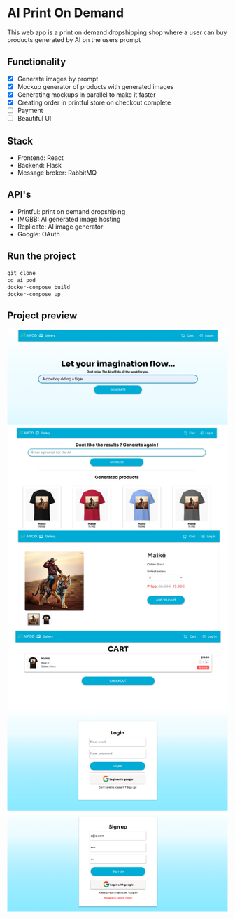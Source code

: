 # AI Print On Demand

This web app is a print on demand dropshipping shop where a user can buy products generated by AI on the users prompt

## Functionality
- [x] Generate images by prompt
- [x] Mockup generator of products with generated images
- [x] Generating mockups in parallel to make it faster
- [x] Creating order in printful store on checkout complete
- [ ] Payment
- [ ] Beautiful UI

## Stack

* Frontend: React
* Backend: Flask
* Message broker: RabbitMQ

## API's

* Printful: print on demand dropshiping
* IMGBB: AI generated image hosting
* Replicate: AI image generator
* Google: OAuth

## Run the project

```
git clone
cd ai_pod
docker-compose build
docker-compose up
```

## Project preview

![](https://raw.githubusercontent.com/stitas/ai_pod/refs/heads/main/preview_images/img0.png)
![](https://raw.githubusercontent.com/stitas/ai_pod/refs/heads/main/preview_images/img1.png)
![](https://raw.githubusercontent.com/stitas/ai_pod/refs/heads/main/preview_images/img2.png)
![](https://raw.githubusercontent.com/stitas/ai_pod/refs/heads/main/preview_images/img3.png)
![](https://raw.githubusercontent.com/stitas/ai_pod/refs/heads/main/preview_images/img4.png)
![](https://raw.githubusercontent.com/stitas/ai_pod/refs/heads/main/preview_images/img5.png)